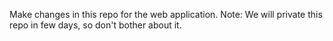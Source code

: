 Make changes in this repo for the web application.
Note: We will private this repo in few days, so don't bother about it.
